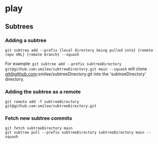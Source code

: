 # play

## Subtrees

### Adding a subtree

```git subtree add --prefix {local directory being pulled into} {remote repo URL} {remote branch} --squash```

For example:
```git subtree add --prefix subtreeDirectory git@github.com:smilee/subtreeDirectory.git main --squash```
will clone git@github.com:smilee/subtreeDirectory.git into the 'subtreeDirectory' directory.

### Adding the subtree as a remote

```git remote add -f subtreeDirectory git@github.com:smilee/subtreeDirectory.git```

### Fetch new subtree commits

```
git fetch subtreeDirectory main
git subtree pull --prefix subtreeDirectory subtreeDirectory main --squash
```